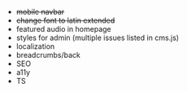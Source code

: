 * ~~mobile navbar~~
* ~~change font to latin extended~~
* featured audio in homepage
* styles for admin (multiple issues listed in cms.js)
* localization
* breadcrumbs/back
* SEO
* a11y
* TS
